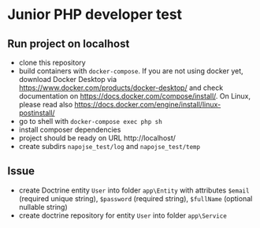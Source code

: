 Junior PHP developer test
==========================

Run project on localhost
---------------
- clone this repository
- build containers with `docker-compose`. If you are not using docker yet, download Docker Desktop via https://www.docker.com/products/docker-desktop/ and check documentation on https://docs.docker.com/compose/install/. On Linux, please read also https://docs.docker.com/engine/install/linux-postinstall/
- go to shell with `docker-compose exec php sh`
- install composer dependencies
- project should be ready on URL http://localhost/
- create subdirs `napojse_test/log` and `napojse_test/temp`

Issue
-------------
- create Doctrine entity `User` into folder `app\Entity` with attributes `$email` (required unique string), `$password` (required string), `$fullName` (optional nullable string)
- create doctrine repository for entity `User` into folder `app\Service` 
